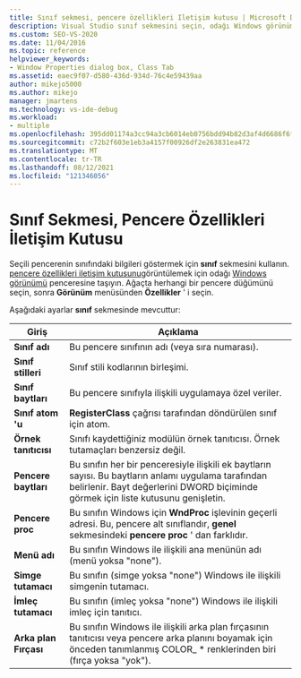 ```yaml
---
title: Sınıf sekmesi, pencere özellikleri Iletişim kutusu | Microsoft Docs
description: Visual Studio sınıf sekmesini seçin, odağı Windows görünümü penceresine taşıyın, bir pencere düğümü seçin ve pencere özellikleri iletişim kutusunu görmek için > özelliklerini görüntüle ' yi seçin.
ms.custom: SEO-VS-2020
ms.date: 11/04/2016
ms.topic: reference
helpviewer_keywords:
- Window Properties dialog box, Class Tab
ms.assetid: eaec9f07-d580-436d-934d-76c4e59439aa
author: mikejo5000
ms.author: mikejo
manager: jmartens
ms.technology: vs-ide-debug
ms.workload:
- multiple
ms.openlocfilehash: 395dd01174a3cc94a3cb6014eb0756bdd94b82d3af4d6686f6f84af43e792036
ms.sourcegitcommit: c72b2f603e1eb3a4157f00926df2e263831ea472
ms.translationtype: MT
ms.contentlocale: tr-TR
ms.lasthandoff: 08/12/2021
ms.locfileid: "121346056"
---
```

# <a name="class-tab-window-properties-dialog-box"></a>Sınıf Sekmesi, Pencere Özellikleri İletişim Kutusu
Seçili pencerenin sınıfındaki bilgileri göstermek için **sınıf** sekmesini kullanın. [pencere özellikleri iletişim kutusunu](../debugger/window-properties-dialog-box.md)görüntülemek için odağı [Windows görünümü](../debugger/windows-view.md) penceresine taşıyın. Ağaçta herhangi bir pencere düğümünü seçin, sonra **Görünüm** menüsünden **Özellikler** ' i seçin.

 Aşağıdaki ayarlar **sınıf** sekmesinde mevcuttur:

|Giriş|Açıklama|
|-----------|-----------------|
|**Sınıf adı**|Bu pencere sınıfının adı (veya sıra numarası).|
|**Sınıf stilleri**|Sınıf stili kodlarının birleşimi.|
|**Sınıf baytları**|Bu pencere sınıfıyla ilişkili uygulamaya özel veriler.|
|**Sınıf atom 'u**|**RegisterClass** çağrısı tarafından döndürülen sınıf için atom.|
|**Örnek tanıtıcısı**|Sınıfı kaydettiğiniz modülün örnek tanıtıcısı. Örnek tutamaçları benzersiz değil.|
|**Pencere baytları**|Bu sınıfın her bir penceresiyle ilişkili ek baytların sayısı. Bu baytların anlamı uygulama tarafından belirlenir. Bayt değerlerini DWORD biçiminde görmek için liste kutusunu genişletin.|
|**Pencere proc**|Bu sınıfın Windows için **WndProc** işlevinin geçerli adresi. Bu, pencere alt sınıflandır, **genel** sekmesindeki **pencere proc** ' dan farklıdır.|
|**Menü adı**|Bu sınıfın Windows ile ilişkili ana menünün adı (menü yoksa "none").|
|**Simge tutamacı**|Bu sınıfın (simge yoksa "none") Windows ile ilişkili simgenin tutamacı.|
|**İmleç tutamacı**|Bu sınıfın (imleç yoksa "none") Windows ile ilişkili imleç için tanıtıcı.|
|**Arka plan Fırçası**|Bu sınıfın Windows ile ilişkili arka plan fırçasının tanıtıcısı veya pencere arka planını boyamak için önceden tanımlanmış COLOR_ * renklerinden biri (fırça yoksa "yok").|